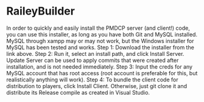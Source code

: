 # RaileyBuilder
In order to quickly and easily install the PMDCP server (and client!) code, you can use this installer, as long as you have both Git and MySQL installed. MySQL through xampp may or may not work, but the Windows installer for MySQL has been tested and works.
Step 1: Download the installer from the link above.
Step 2: Run it, select an install path, and click Install Server. Update Server can be used to apply commits that were created after installation, and is not needed immediately.
Step 3: Input the creds for any MySQL account that has root access (root account is preferable for this, but realistically anything will work).
Step 4: To bundle the client code for distribution to players, click Install Client. Otherwise, just git clone it and distribute its Release compile as created in Visual Studio.
